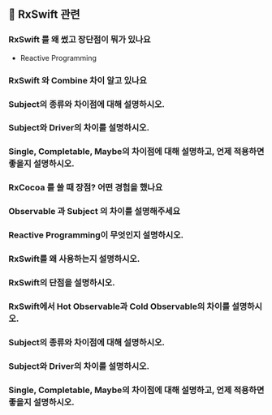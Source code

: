 ## 🍎 RxSwift 관련

### RxSwift 를 왜 썼고 장단점이 뭐가 있나요

- Reactive Programming 

### RxSwift 와 Combine 차이 알고 있나요

### Subject의 종류와 차이점에 대해 설명하시오.

### Subject와 Driver의 차이를 설명하시오.

### Single, Completable, Maybe의 차이점에 대해 설명하고, 언제 적용하면 좋을지 설명하시오.

### RxCocoa 를 쓸 때 장점? 어떤 경험을 했나요

 
### Observable 과 Subject 의 차이를 설명해주세요

### Reactive Programming이 무엇인지 설명하시오.

### RxSwift를 왜 사용하는지 설명하시오.

### RxSwift의 단점을 설명하시오.

### RxSwift에서 Hot Observable과 Cold Observable의 차이를 설명하시오.

### Subject의 종류와 차이점에 대해 설명하시오.

### Subject와 Driver의 차이를 설명하시오.

### Single, Completable, Maybe의 차이점에 대해 설명하고, 언제 적용하면 좋을지 설명하시오.

